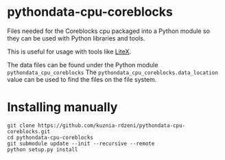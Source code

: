 # pythondata-cpu-coreblocks

Files needed for the Coreblocks cpu packaged into a Python module so they can be used with Python libraries and tools.

This is useful for usage with tools like
[LiteX](https://github.com/enjoy-digital/litex.git).

The data files can be found under the Python module `pythondata_cpu_coreblocks` The
`pythondata_cpu_coreblocks.data_location` value can be used to find the files on the file
system.


# Installing manually

```
git clone https://github.com/kuznia-rdzeni/pythondata-cpu-coreblocks.git
cd pythondata-cpu-coreblocks
git submodule update --init --recursive --remote
python setup.py install
```

